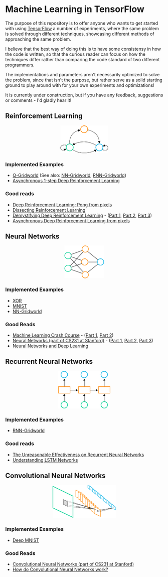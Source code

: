# Machine Learning in TensorFlow

The purpose of this repository is to offer anyone who wants to get started with using [TensorFlow](https://www.tensorflow.org) a number of experiments, where the same problem is solved through different techniques, showcasing different methods of approaching the same problem. 

I believe that the best way of doing this is to have some consistensy in how the code is written, so that the curious reader can focus on how the techniques differ rather than comparing the code standard of two different programmers.

The implementations and parameters aren't necessarily optimized to solve the problem, since that isn't the purpose, but rather serve as a solid starting ground to play around with for your own experiments and optimizations!

It is currently under construction, but if you have any feedback, suggestions or comments - I'd gladly hear it!

## Reinforcement Learning
<p align="center">
  <img src="images/main/rf.png", width="30%"/>
</p>

### Implemented Examples
* [Q-Gridworld](/experiments/q-gridworld) (See also: [NN-Gridworld](/experiments/nn-gridworld), [RNN-Gridworld](/experiments/rnn-gridworld))
* [Asynchronous 1-step Deep Reinforcement Learning](https://github.com/babaktr/asynchronous_1step) 


### Good reads
* [Deep Reinforcement Learning: Pong from pixels](http://karpathy.github.io/2016/05/31/rl/)
* [Dissecting Reinforcement Learning](https://mpatacchiola.github.io/blog/2016/12/09/dissecting-reinforcement-learning.html)
* [Demystifying Deep Reinforcement Learning](https://www.nervanasys.com/demystifying-deep-reinforcement-learning/) - ([Part 1](https://www.nervanasys.com/demystifying-deep-reinforcement-learning/), [Part 2](https://www.nervanasys.com/deep-reinforcement-learning-with-neon/), [Part 3](https://www.nervanasys.com/openai/))
* [Asynchronous Deep Reinforcement Learning from pixels](https://dbobrenko.github.io/2016/11/03/async-deeprl.html)

## Neural Networks
<p align="center">
  <img src="images/main/nn.png", width="25%"/>
</p>

### Implemented Examples
* [XOR](/experiments/xor)
* [MNIST](/experiments/mnist)
* [NN-Gridworld](/experiments/nn-gridworld)

### Good Reads
* [Machine Learning Crash Course](https://ml.berkeley.edu/blog/2016/11/06/tutorial-1/) - ([Part 1](https://ml.berkeley.edu/blog/2016/11/06/tutorial-1/), [Part 2](https://ml.berkeley.edu/blog/2016/12/24/tutorial-2/))
* [Neural Networks (part of CS231 at Stanford)](http://cs231n.github.io/neural-networks-1/) - ([Part 1](http://cs231n.github.io/neural-networks-1/), [Part 2](http://cs231n.github.io/neural-networks-2/), [Part 3](http://cs231n.github.io/neural-networks-3/))
* [Neural Networks and Deep Learning](http://neuralnetworksanddeeplearning.com/index.html)

## Recurrent Neural Networks
<p align="center">
  <img src="images/main/rnn.png", width="33%"/>
</p>

### Implemented Examples
* [RNN-Gridworld](/experiments/rnn-gridworld)

### Good reads
* [The Unreasonable Effectiveness on Recurrent Neural Networks](http://karpathy.github.io/2015/05/21/rnn-effectiveness/)
* [Understanding LSTM Networks](http://colah.github.io/posts/2015-08-Understanding-LSTMs/)

## Convolutional Neural Networks
<p align="center">
  <img src="images/main/conv.png", width="40%"/>
</p>

### Implemented Examples
* [Deep MNIST](/experiments/deep-mnist)

### Good Reads
* [Convolutional Neural Networks (part of CS231 at Stanford)](http://cs231n.github.io/convolutional-networks/)
* [How do Convolutional Neural Networks work?](http://brohrer.github.io/how_convolutional_neural_networks_work.html)




